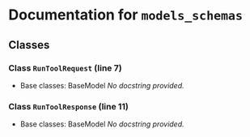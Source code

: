 # Documentation for `models_schemas`

## Classes

### Class `RunToolRequest` (line 7)
- Base classes: BaseModel
_No docstring provided._

### Class `RunToolResponse` (line 11)
- Base classes: BaseModel
_No docstring provided._
